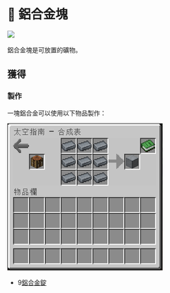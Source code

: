 # 💎 鋁合金塊



![](https://camo.githubusercontent.com/95cb289873a1ecc7b9daf1da93a3aea37afe81b7baf14286bfdfd724b3d2fc3e/68747470733a2f2f692e696d6775722e636f6d2f555644577432382e706e67)

鋁合金塊是可放置的礦物。

## 獲得

### 製作

一塊鋁合金可以使用以下物品製作：

![](<../.gitbook/assets/image (227).png>)

* 9[鋁合金錠](Aluminium-Alloy-Ingot.md)
